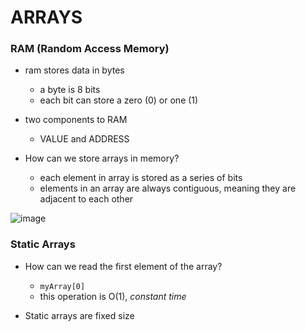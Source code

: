 # ARRAYS

### RAM (Random Access Memory)
- ram stores data in bytes
    - a byte is 8 bits
    - each bit can store a zero (0) or one (1)
  
- two components to RAM
  - VALUE and ADDRESS
    
- How can we store arrays in memory?
  - each element in array is stored as a series of bits
  - elements in an array are always contiguous, meaning they are adjacent to each other

![image](https://github.com/peterkwkwan/Programming_Theory/assets/37263010/4496d295-a418-4b05-b822-7b5ab3670419)

### Static Arrays

- How can we read the first element of the array?
    - `myArray[0]`
    - this operation is O(1), _constant time_
 
- Static arrays are fixed size
